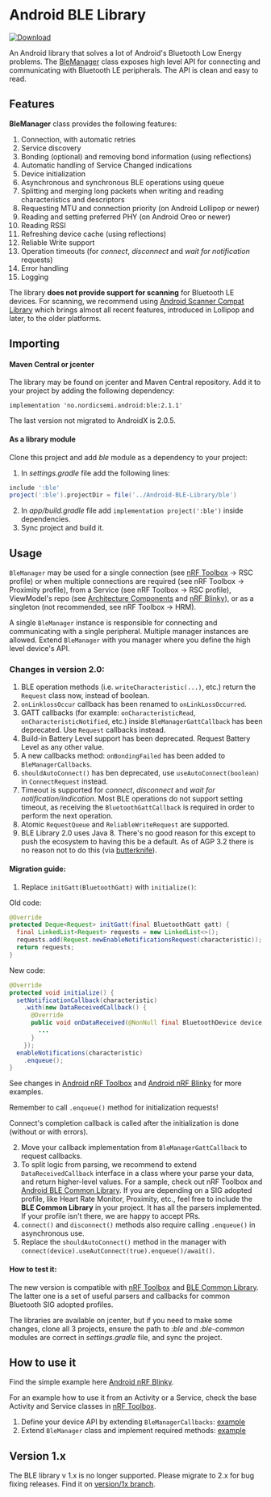 # Android BLE Library

[ ![Download](https://api.bintray.com/packages/nordic/android/ble-library/images/download.svg) ](https://bintray.com/nordic/android/ble-library/_latestVersion)

An Android library that solves a lot of Android's Bluetooth Low Energy problems. 
The [BleManager](https://github.com/NordicSemiconductor/Android-BLE-Library/blob/master/ble/src/main/java/no/nordicsemi/android/ble/BleManager.java)
class exposes high level API for connecting and communicating with Bluetooth LE peripherals.
The API is clean and easy to read.

## Features

**BleManager** class provides the following features:

1. Connection, with automatic retries
2. Service discovery
3. Bonding (optional) and removing bond information (using reflections)
4. Automatic handling of Service Changed indications
5. Device initialization
6. Asynchronous and synchronous BLE operations using queue
7. Splitting and merging long packets when writing and reading characteristics and descriptors
8. Requesting MTU and connection priority (on Android Lollipop or newer)
9. Reading and setting preferred PHY (on Android Oreo or newer)
10. Reading RSSI
11. Refreshing device cache (using reflections)
12. Reliable Write support
13. Operation timeouts (for *connect*, *disconnect* and *wait for notification* requests)
14. Error handling
15. Logging

The library **does not provide support for scanning** for Bluetooth LE devices.
For scanning, we recommend using 
[Android Scanner Compat Library](https://github.com/NordicSemiconductor/Android-Scanner-Compat-Library)
which brings almost all recent features, introduced in Lollipop and later, to the older platforms. 

## Importing

#### Maven Central or jcenter

The library may be found on jcenter and Maven Central repository. 
Add it to your project by adding the following dependency:

```grovy
implementation 'no.nordicsemi.android:ble:2.1.1'
```

The last version not migrated to AndroidX is 2.0.5.

#### As a library module

Clone this project and add *ble* module as a dependency to your project:

1. In *settings.gradle* file add the following lines:
```groovy
include ':ble'
project(':ble').projectDir = file('../Android-BLE-Library/ble')
```
2. In *app/build.gradle* file add `implementation project(':ble')` inside dependencies.
3. Sync project and build it.

## Usage

`BleManager` may be used for a single connection 
(see [nRF Toolbox](https://github.com/NordicSemiconductor/Android-nRF-Toolbox) -> RSC profile) 
or when multiple connections are required (see nRF Toolbox -> Proximity profile), 
from a Service (see nRF Toolbox -> RSC profile), ViewModel's repo 
(see [Architecture Components](https://developer.android.com/topic/libraries/architecture/index.html) 
and [nRF Blinky](https://github.com/NordicSemiconductor/Android-nRF-Blinky)),
or as a singleton (not recommended, see nRF Toolbox -> HRM).

A single `BleManager` instance is responsible for connecting and communicating with a single peripheral.
Multiple manager instances are allowed. Extend `BleManager` with you manager where you define the
high level device's API.

### Changes in version 2.0:

1. BLE operation methods (i.e. `writeCharacteristic(...)`, etc.) return the `Request` class now, 
instead of boolean.
2. `onLinklossOccur` callback has been renamed to `onLinkLossOccurred`.
3. GATT callbacks (for example: `onCharacteristicRead`, `onCharacteristicNotified`, etc.) inside 
`BleManagerGattCallback` has been deprecated. Use `Request` callbacks instead.
4. Build-in Battery Level support has been deprecated. Request Battery Level as any other value.
5. A new callbacks method: `onBondingFailed` has been added to `BleManagerCallbacks`.
6. `shouldAutoConnect()` has ben deprecated, use `useAutoConnect(boolean)` in `ConnectRequest` instead.
7. Timeout is supported for *connect*, *disconnect* and *wait for notification/indication*.
Most BLE operations do not support setting timeout, as receiving the `BluetoothGattCallback` is required
in order to perform the next operation.
8. Atomic `RequestQueue` and `ReliableWriteRequest` are supported.  
9. BLE Library 2.0 uses Java 8. There's no good reason for this except to push the ecosystem to 
having this be a default. As of AGP 3.2 there is no reason not to do this
(via [butterknife](https://github.com/JakeWharton/butterknife)).

#### Migration guide:

1. Replace `initGatt(BluetoothGatt)` with `initialize()`:

Old code:
```java
@Override
protected Deque<Request> initGatt(final BluetoothGatt gatt) {
  final LinkedList<Request> requests = new LinkedList<>();
  requests.add(Request.newEnableNotificationsRequest(characteristic));
  return requests;
}
```
New code:
```java
@Override
protected void initialize() {
  setNotificationCallback(characteristic)
    .with(new DataReceivedCallback() {
      @Override
      public void onDataReceived(@NonNull final BluetoothDevice device, @NonNull final Data data) {
        ...
      }
    });
  enableNotifications(characteristic)
    .enqueue();
}
```
See changes in [Android nRF Toolbox](https://github.com/NordicSemiconductor/Android-nRF-Toolbox/) 
and [Android nRF Blinky](https://github.com/NordicSemiconductor/Android-nRF-Blinky/) for more examples.

Remember to call `.enqueue()` method for initialization requests!

Connect's completion callback is called after the initialization is done (without or with errors).

2. Move your callback implementation from `BleManagerGattCallback` to request callbacks.
3. To split logic from parsing, we recommend to extend `DataReceivedCallback` interface in a class 
where your parse your data, and return higher-level values. For a sample, check out nRF Toolbox 
and [Android BLE Common Library](https://github.com/NordicSemiconductor/Android-BLE-Common-Library/). 
If you are depending on a SIG adopted profile, like Heart Rate Monitor, Proximity, etc., 
feel free to include the **BLE Common Library** in your project. 
It has all the parsers implemented. If your profile isn't there, we are happy to accept PRs.
4. `connect()` and `disconnect()` methods also require calling `.enqueue()` in asynchronous use.
5. Replace the `shouldAutoConnect()` method in the manager with `connect(device).useAutConnect(true).enqueue()/await()`.

#### How to test it:

The new version is compatible with [nRF Toolbox](https://github.com/NordicSemiconductor/Android-nRF-Toolbox) 
and [BLE Common Library](https://github.com/NordicSemiconductor/Android-BLE-Common-Library). 
The latter one is a set of useful parsers and callbacks for common Bluetooth SIG adopted profiles.

The libraries are available on jcenter, but if you need to make some changes, clone all 3 projects, 
ensure the path to *:ble* and *:ble-common* modules are correct in *settings.gradle* file, and sync the project.

## How to use it

Find the simple example here [Android nRF Blinky](https://github.com/NordicSemiconductor/Android-nRF-Blinky).

For an example how to use it from an Activity or a Service, check the base Activity and Service 
classes in [nRF Toolbox](https://github.com/NordicSemiconductor/Android-nRF-Toolbox/tree/master/app/src/main/java/no/nordicsemi/android/nrftoolbox/profile).

1. Define your device API by extending `BleManagerCallbacks`:
[example](https://github.com/NordicSemiconductor/Android-nRF-Blinky/blob/master/app/src/main/java/no/nordicsemi/android/blinky/profile/BlinkyManagerCallbacks.java)
2. Extend `BleManager` class and implement required methods:
[example](https://github.com/NordicSemiconductor/Android-nRF-Blinky/blob/master/app/src/main/java/no/nordicsemi/android/blinky/profile/BlinkyManager.java)

## Version 1.x

The BLE library v 1.x is no longer supported. Please migrate to 2.x for bug fixing releases.
Find it on [version/1x branch](https://github.com/NordicSemiconductor/Android-BLE-Library/tree/version/1x).